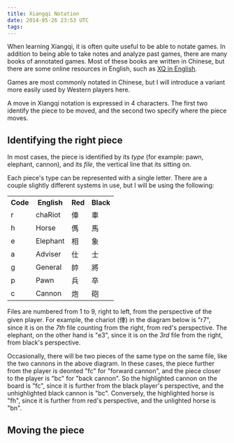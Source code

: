 ```yaml
---
title: Xiangqi Notation
date: 2014-05-26 23:53 UTC
tags:
---
```


When learning Xiangqi, it is often quite useful to be able to notate games. In
addition to being able to take notes and analyze past games, there are many
books of annotated games. Most of these books are written in Chinese, but there
are some online resources in English, such as [XQ in English](http://www.xqinenglish.com/).

Games are most commonly notated in Chinese, but I will introduce a variant more
easily used by Western players here.

A move in Xiangqi notation is expressed in 4 characters. The first two identify
the piece to be moved, and the second two specify where the piece moves.

## Identifying the right piece

In most cases, the piece is identified by its _type_ (for example: pawn,
elephant, cannon), and its _file_, the vertical line that its sitting on.

Each piece's type can be represented with a single letter. There are a couple
slightly different systems in use, but I will be using the following:

<table>
  <tr class="header">
    <th>Code</th>
    <th>English</th>
    <th>Red</th>
    <th>Black</th>
  </tr>
  <tr>
    <td>r</td>
    <td>chaRiot</td>
    <td>俥</td>
    <td>車</td>
  </tr>
  <tr>
    <td>h</td>
    <td>Horse</td>
    <td>傌</td>
    <td>馬</td>
  </tr>
  <tr>
    <td>e</td>
    <td>Elephant</td>
    <td>相</td>
    <td>象</td>
  </tr>
  <tr>
    <td>a</td>
    <td>Adviser</td>
    <td>仕</td>
    <td>士</td>
  </tr>
  <tr>
    <td>g</td>
    <td>General</td>
    <td>帥</td>
    <td>將</td>
  </tr>
  <tr>
    <td>p</td>
    <td>Pawn</td>
    <td>兵</td>
    <td>卒</td>
  </tr>
  <tr>
    <td>c</td>
    <td>Cannon</td>
    <td>炮</td>
    <td>砲</td>
  </tr>
</table>

Files are numbered from 1 to 9, right to left, from the perspective of the given
player. For example, the chariot (俥) in the diagram below is "r7", since it is
on the _7th_ file counting from the right, from red's perspective. The elephant,
on the other hand is "e3", since it is on the _3rd_ file from the right, from
black's perspective.

<div id="xiangqi-notation-1"></div>

<script>
  var board = new XiangqiViewer.Board('#xiangqi-notation-1', 50, 2, false);
  board.place([
    {code: 'e', red: false, file: 2, rank: 0},
    {code: 'r', red: true, file: 2, rank: 4},
    {code: 'c', red: false, file: 7, rank: 7},
    {code: 'c', red: false, file: 7, rank: 4},
    {code: 'h', red: true, file: 5, rank: 5},
    {code: 'h', red: true, file: 5, rank: 3}
  ]);

  board.highlight({file: 7, rank: 7});
  board.highlight({file: 5, rank: 3});
</script>

Occasionally, there will be two pieces of the same type on the same file, like
the two cannons in the above diagram. In these cases, the piece further from the
player is deonted "fc" for "forward cannon", and the piece closer to the player
is "bc" for "back cannon". So the highlighted cannon on the board is "fc", since
it is further from the black player's perspective, and the unhighlighted black
cannon is "bc". Conversely, the highlighted horse is "fh", since it is further
from red's perspective, and the unlighted horse is "bn".

## Moving the piece
